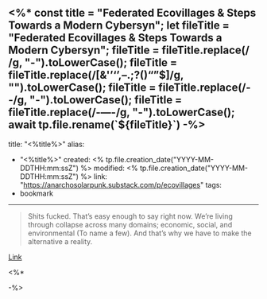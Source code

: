<%*
const title = "Federated Ecovillages & Steps Towards a Modern Cybersyn";
let fileTitle = "Federated Ecovillages & Steps Towards a Modern Cybersyn";
fileTitle = fileTitle.replace(/ /g, "-").toLowerCase();
fileTitle = fileTitle.replace(/[&'’‘’,–.;?()“”$]/g, "").toLowerCase();
fileTitle = fileTitle.replace(/--/g, "-").toLowerCase();
fileTitle = fileTitle.replace(/-—-/g, "-").toLowerCase();
await tp.file.rename(`${fileTitle}`)
-%>
---
title: "<%title%>"
alias:
- "<%title%>"
created: <% tp.file.creation_date("YYYY-MM-DDTHH:mm:ssZ") %>
modified: <% tp.file.creation_date("YYYY-MM-DDTHH:mm:ssZ") %>
link:  "https://anarchosolarpunk.substack.com/p/ecovillages"
tags:
- bookmark
---

> Shits fucked. That’s easy enough to say right now. We’re living through collapse across many domains; economic, social, and environmental (To name a few). And that’s why we have to make the alternative a reality.

[Link](https://anarchosolarpunk.substack.com/p/ecovillages)

<%*

-%>
